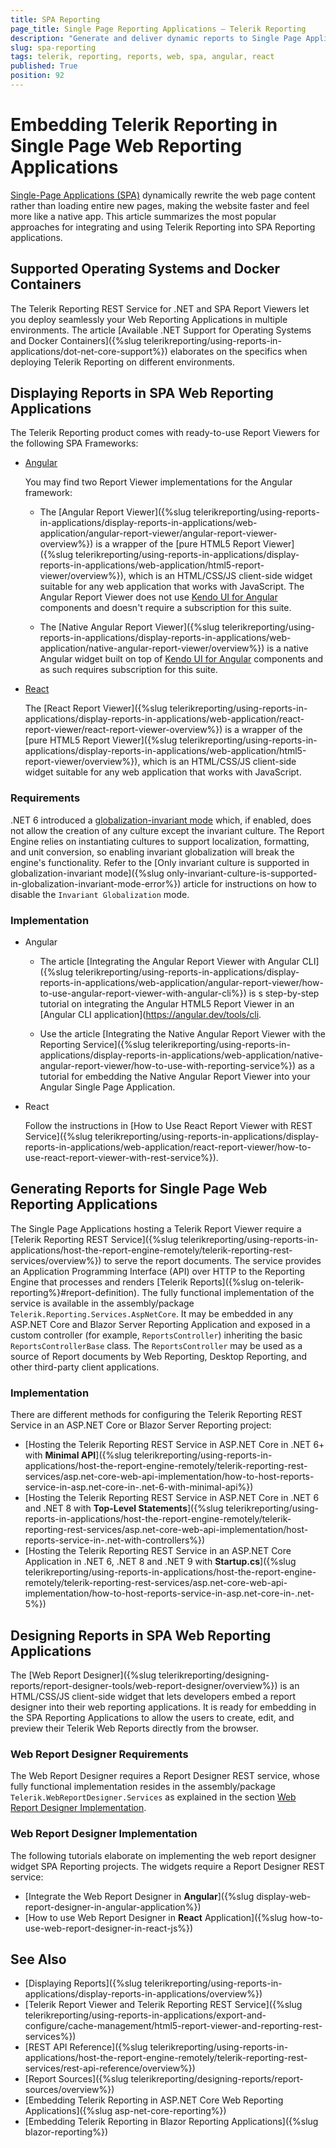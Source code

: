 ```yaml
---
title: SPA Reporting
page_title: Single Page Reporting Applications – Telerik Reporting
description: "Generate and deliver dynamic reports to Single Page Applications using Telerik Reporting."
slug: spa-reporting
tags: telerik, reporting, reports, web, spa, angular, react
published: True
position: 92
---
```


# Embedding Telerik Reporting in Single Page Web Reporting Applications

[Single-Page Applications (SPA)](https://en.wikipedia.org/wiki/Single-page_application) dynamically rewrite the web page content rather than loading entire new pages, making the website faster and feel more like a native app. This article summarizes the most popular approaches for integrating and using Telerik Reporting into SPA Reporting applications.

## Supported Operating Systems and Docker Containers

The Telerik Reporting REST Service for .NET and SPA Report Viewers let you deploy seamlessly your Web Reporting Applications in multiple environments.
The article [Available .NET Support for Operating Systems and Docker Containers]({%slug telerikreporting/using-reports-in-applications/dot-net-core-support%}) elaborates on the specifics when deploying Telerik Reporting on different environments.

## Displaying Reports in SPA Web Reporting Applications

The Telerik Reporting product comes with ready-to-use Report Viewers for the following SPA Frameworks:

* [Angular](https://angular.dev/overview)

	You may find two Report Viewer implementations for the Angular framework:
	
	+ The [Angular Report Viewer]({%slug telerikreporting/using-reports-in-applications/display-reports-in-applications/web-application/angular-report-viewer/angular-report-viewer-overview%}) is a wrapper of the [pure HTML5 Report Viewer]({%slug telerikreporting/using-reports-in-applications/display-reports-in-applications/web-application/html5-report-viewer/overview%}), which is an HTML/CSS/JS client-side widget suitable for any web application that works with JavaScript. The Angular Report Viewer does not use [Kendo UI for Angular](https://www.telerik.com/kendo-angular-ui) components and doesn't require a subscription for this suite.

	+ The [Native Angular Report Viewer]({%slug telerikreporting/using-reports-in-applications/display-reports-in-applications/web-application/native-angular-report-viewer/overview%}) is a native Angular widget built on top of [Kendo UI for Angular](https://www.telerik.com/kendo-angular-ui) components and as such requires subscription for this suite.

* [React](https://react.dev/)

	The [React Report Viewer]({%slug telerikreporting/using-reports-in-applications/display-reports-in-applications/web-application/react-report-viewer/react-report-viewer-overview%}) is a wrapper of the [pure HTML5 Report Viewer]({%slug telerikreporting/using-reports-in-applications/display-reports-in-applications/web-application/html5-report-viewer/overview%}), which is an HTML/CSS/JS client-side widget suitable for any web application that works with JavaScript.

### Requirements

.NET 6 introduced a [globalization-invariant mode](https://learn.microsoft.com/en-us/dotnet/core/runtime-config/globalization) which, if enabled, does not allow the creation of any culture except the invariant culture. The Report Engine relies on instantiating cultures to support localization, formatting, and unit conversion, so enabling invariant globalization will break the engine's functionality. Refer to the [Only invariant culture is supported in globalization-invariant mode]({%slug only-invariant-culture-is-supported-in-globalization-invariant-mode-error%}) article for instructions on how to disable the `Invariant Globalization` mode.

### Implementation

* Angular

	+ The article [Integrating the Angular Report Viewer with Angular CLI]({%slug telerikreporting/using-reports-in-applications/display-reports-in-applications/web-application/angular-report-viewer/how-to-use-angular-report-viewer-with-angular-cli%}) is s step-by-step tutorial on integrating the Angular HTML5 Report Viewer in an [Angular CLI application](https://angular.dev/tools/cli.

	+ Use the article [Integrating the Native Angular Report Viewer with the Reporting Service]({%slug telerikreporting/using-reports-in-applications/display-reports-in-applications/web-application/native-angular-report-viewer/how-to-use-with-reporting-service%}) as a tutorial for embedding the Native Angular Report Viewer into your Angular Single Page Application.

* React

	Follow the instructions in [How to Use React Report Viewer with REST Service]({%slug telerikreporting/using-reports-in-applications/display-reports-in-applications/web-application/react-report-viewer/how-to-use-react-report-viewer-with-rest-service%}).

## Generating Reports for Single Page Web Reporting Applications

The Single Page Applications hosting a Telerik Report Viewer require a [Telerik Reporting REST Service]({%slug telerikreporting/using-reports-in-applications/host-the-report-engine-remotely/telerik-reporting-rest-services/overview%}) to serve the report documents. The service provides an Application Programming Interface (API) over HTTP to the Reporting Engine that processes and renders [Telerik Reports]({%slug on-telerik-reporting%}#report-definition). The fully functional implementation of the service is available in the assembly/package `Telerik.Reporting.Services.AspNetCore`. It may be embedded in any ASP.NET Core and Blazor Server Reporting Application and exposed in a custom controller (for example, `ReportsController`) inheriting the basic `ReportsControllerBase` class. The `ReportsController` may be used as a source of Report documents by Web Reporting, Desktop Reporting, and other third-party client applications.

### Implementation

There are different methods for configuring the Telerik Reporting REST Service in an ASP.NET Core or Blazor Server Reporting project:

* [Hosting the Telerik Reporting REST Service in ASP.NET Core in .NET 6+ with __Minimal API__]({%slug telerikreporting/using-reports-in-applications/host-the-report-engine-remotely/telerik-reporting-rest-services/asp.net-core-web-api-implementation/how-to-host-reports-service-in-asp.net-core-in-.net-6-with-minimal-api%})
* [Hosting the Telerik Reporting REST Service in ASP.NET Core in .NET 6 and .NET 8 with __Top-Level Statements__]({%slug telerikreporting/using-reports-in-applications/host-the-report-engine-remotely/telerik-reporting-rest-services/asp.net-core-web-api-implementation/host-reports-service-in-.net-with-controllers%})
* [Hosting the Telerik Reporting REST Service in an ASP.NET Core Application in .NET 6, .NET 8 and .NET 9 with __Startup.cs__]({%slug telerikreporting/using-reports-in-applications/host-the-report-engine-remotely/telerik-reporting-rest-services/asp.net-core-web-api-implementation/how-to-host-reports-service-in-asp.net-core-in-.net-5%})

## Designing Reports in SPA Web Reporting Applications

The [Web Report Designer]({%slug telerikreporting/designing-reports/report-designer-tools/web-report-designer/overview%}) is an HTML/CSS/JS client-side widget that lets developers embed a report designer into their web reporting applications. It is ready for embedding in the SPA Reporting Applications to allow the users to create, edit, and preview their Telerik Web Reports directly from the browser.

### Web Report Designer Requirements

The Web Report Designer requires a Report Designer REST service, whose fully functional implementation resides in the assembly/package `Telerik.WebReportDesigner.Services` as explained in the section [Web Report Designer Implementation](#web-report-designer-implementation).

### Web Report Designer Implementation

The following tutorials elaborate on implementing the web report designer widget SPA Reporting projects. The widgets require a Report Designer REST service:

* [Integrate the Web Report Designer in __Angular__]({%slug display-web-report-designer-in-angular-application%})
* [How to use Web Report Designer in __React__ Application]({%slug how-to-use-web-report-designer-in-react-js%})

## See Also

* [Displaying Reports]({%slug telerikreporting/using-reports-in-applications/display-reports-in-applications/overview%})
* [Telerik Report Viewer and Telerik Reporting REST Service]({%slug telerikreporting/using-reports-in-applications/export-and-configure/cache-management/html5-report-viewer-and-reporting-rest-services%})
* [REST API Reference]({%slug telerikreporting/using-reports-in-applications/host-the-report-engine-remotely/telerik-reporting-rest-services/rest-api-reference/overview%})
* [Report Sources]({%slug telerikreporting/designing-reports/report-sources/overview%})
* [Embedding Telerik Reporting in ASP.NET Core Web Reporting Applications]({%slug asp-net-core-reporting%})
* [Embedding Telerik Reporting in Blazor Reporting Applications]({%slug blazor-reporting%})

